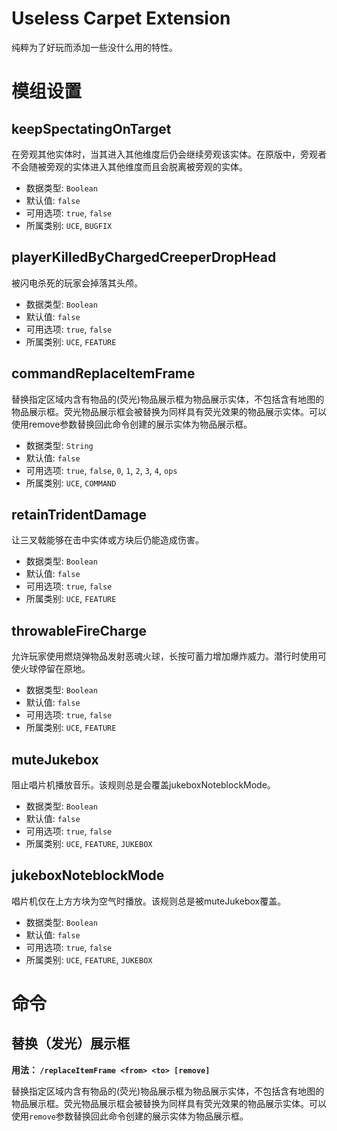 # Useless Carpet Extension
纯粹为了好玩而添加一些没什么用的特性。

# 模组设置
## keepSpectatingOnTarget
在旁观其他实体时，当其进入其他维度后仍会继续旁观该实体。在原版中，旁观者不会随被旁观的实体进入其他维度而且会脱离被旁观的实体。
* 数据类型: `Boolean`
* 默认值: `false`
* 可用选项: `true`, `false`
* 所属类别: `UCE`, `BUGFIX`


## playerKilledByChargedCreeperDropHead
被闪电杀死的玩家会掉落其头颅。
* 数据类型: `Boolean`
* 默认值: `false`
* 可用选项: `true`, `false`
* 所属类别: `UCE`, `FEATURE`

## commandReplaceItemFrame
替换指定区域内含有物品的(荧光)物品展示框为物品展示实体，不包括含有地图的物品展示框。荧光物品展示框会被替换为同样具有荧光效果的物品展示实体。可以使用remove参数替换回此命令创建的展示实体为物品展示框。
* 数据类型: `String`
* 默认值: `false`
* 可用选项: `true`, `false`, `0`, `1`, `2`, `3`, `4`, `ops`
* 所属类别: `UCE`, `COMMAND`

## retainTridentDamage
让三叉戟能够在击中实体或方块后仍能造成伤害。
* 数据类型: `Boolean`
* 默认值: `false`
* 可用选项: `true`, `false`
* 所属类别: `UCE`, `FEATURE`

## throwableFireCharge
允许玩家使用燃烧弹物品发射恶魂火球，长按可蓄力增加爆炸威力。潜行时使用可使火球停留在原地。
* 数据类型: `Boolean`
* 默认值: `false`
* 可用选项: `true`, `false`
* 所属类别: `UCE`, `FEATURE`

## muteJukebox
阻止唱片机播放音乐。该规则总是会覆盖jukeboxNoteblockMode。
* 数据类型: `Boolean`
* 默认值: `false`
* 可用选项: `true`, `false`
* 所属类别: `UCE`, `FEATURE`, `JUKEBOX`

## jukeboxNoteblockMode
唱片机仅在上方方块为空气时播放。该规则总是被muteJukebox覆盖。
* 数据类型: `Boolean`
* 默认值: `false`
* 可用选项: `true`, `false`
* 所属类别: `UCE`, `FEATURE`, `JUKEBOX`

# 命令

## 替换（发光）展示框

**用法： `/replaceItemFrame <from> <to> [remove]`**

替换指定区域内含有物品的(荧光)物品展示框为物品展示实体，不包括含有地图的物品展示框。荧光物品展示框会被替换为同样具有荧光效果的物品展示实体。可以使用`remove`参数替换回此命令创建的展示实体为物品展示框。
